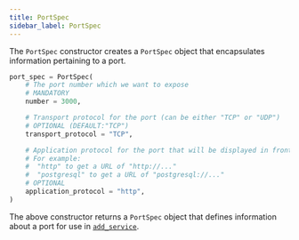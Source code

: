 ```yaml
---
title: PortSpec
sidebar_label: PortSpec
---
```


The `PortSpec` constructor creates a `PortSpec` object that encapsulates information pertaining to a port.

```python
port_spec = PortSpec(
    # The port number which we want to expose
    # MANDATORY
    number = 3000,

    # Transport protocol for the port (can be either "TCP" or "UDP")
    # OPTIONAL (DEFAULT:"TCP")
    transport_protocol = "TCP",

    # Application protocol for the port that will be displayed in front of URLs containing the port
    # For example:
    #  "http" to get a URL of "http://..."
    #  "postgresql" to get a URL of "postgresql://..."
    # OPTIONAL
    application_protocol = "http",
)
```
The above constructor returns a `PortSpec` object that defines information about a port for use in [`add_service`](../concepts-reference/subnetworks.md).

<!--------------- ONLY LINKS BELOW THIS POINT ---------------------->
[future-references-reference]: ../concepts-reference/future-references.md
[add-service-reference]: ./plan.md#add_service
